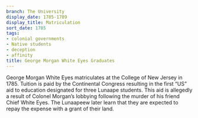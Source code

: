 ```yaml
---
branch: The University
display_date: 1785-1789
display_title: Matriculation
sort_date: 1785
tags:
- colonial governments
- Native students
- deception
- affinity
title: George Morgan White Eyes Graduates
---
```


George Morgan White Eyes matriculates at the College of New Jersey in 1785. Tuition is paid by the Continental Congress resulting in the first “US” aid to education designated for three Lunaape students. This aid is allegedly a result of Colonel Morgan’s lobbying following the murder of his friend Chief White Eyes. The Lunaapeew later learn that they are expected to repay the expense with a grant of their land.
